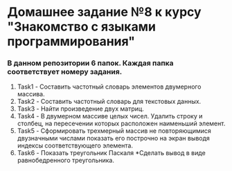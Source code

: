# Домашнее задание №8 к курсу "Знакомство с языками программирования"

### В данном репозитории 6 папок. Каждая папка соответствует номеру задания.

1. Task1 - Составить частотный словарь элементов двумерного массива.
2. Task2 - Составить частотный словарь для текстовых данных.
3. Task3 - Найти произведение двух матриц.
4. Task4 - В двумерном массиве целых чисел. Удалить строку и столбец, на пересечении которых расположен наименьший элемент.
5. Task5 - Сформировать трехмерный массив не повторяющимися двузначными числами показать его построчно на экран выводя индексы соответствующего элемента.
6. Task6 - Показать треугольник Паскаля *Сделать вывод в виде равнобедренного треугольника.
